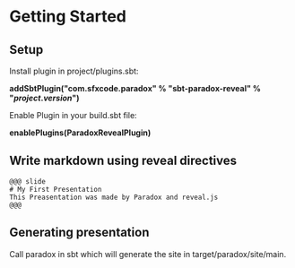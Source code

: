 # Getting Started

## Setup

Install plugin in project/plugins.sbt:


**addSbtPlugin("com.sfxcode.paradox" % "sbt-paradox-reveal" % "$project.version$")**

Enable Plugin in your build.sbt file:

**enablePlugins(ParadoxRevealPlugin)**

## Write markdown using reveal directives

```
@@@ slide
# My First Presentation
This Preasentation was made by Paradox and reveal.js
@@@
```

## Generating presentation

Call paradox in sbt which will generate the site in
target/paradox/site/main.